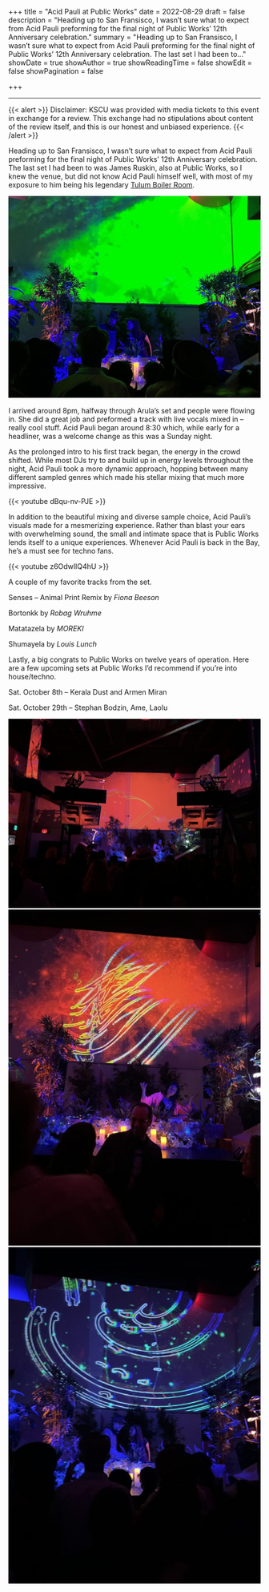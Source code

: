 +++
title = "Acid Pauli at Public Works"
date = 2022-08-29
draft = false
description = "Heading up to San Fransisco, I wasn’t sure what to expect from Acid Pauli preforming for the final night of Public Works’ 12th Anniversary celebration."
summary = "Heading up to San Fransisco, I wasn’t sure what to expect from Acid Pauli preforming for the final night of Public Works’ 12th Anniversary celebration. The last set I had been to..."
showDate = true
showAuthor = true
showReadingTime = false
showEdit = false
showPagination = false

+++

***

{{< alert >}}
Disclaimer: KSCU was provided with media tickets to this event in exchange for a review. This exchange had no stipulations about content of the review itself, and this is our honest and unbiased experience.
{{< /alert >}}

Heading up to San Fransisco, I wasn’t sure what to expect from Acid Pauli preforming for the final night of Public Works’ 12th Anniversary celebration. The last set I had been to was James Ruskin, also at Public Works, so I knew the venue, but did not know Acid Pauli himself well, with most of my exposure to him being his legendary [Tulum Boiler Room](https://youtu.be/EfZu4BCi644).

![Acid Pauli during a set change.](acid_pauli_set_change.jpg)

I arrived around 8pm, halfway through Arula’s set and people were flowing in. She did a great job and preformed a track with live vocals mixed in – really cool stuff. Acid Pauli began around 8:30 which, while early for a headliner, was a welcome change as this was a Sunday night.

As the prolonged intro to his first track began, the energy in the crowd shifted. While most DJs try to and build up in energy levels throughout the night, Acid Pauli took a more dynamic approach, hopping between many different sampled genres which made his stellar mixing that much more impressive.

{{< youtube dBqu-nv-PJE >}}

In addition to the beautiful mixing and diverse sample choice, Acid Pauli’s visuals made for a mesmerizing experience. Rather than blast your ears with overwhelming sound, the small and intimate space that is Public Works lends itself to a unique experiences. Whenever Acid Pauli is back in the Bay, he’s a must see for techno fans.

{{< youtube z6OdwIlQ4hU >}}

A couple of my favorite tracks from the set.

Senses – Animal Print Remix by _Fiona Beeson_

Bortonkk by _Robag Wruhme_

Matatazela by _MOREKI_

Shumayela by _Louis Lunch_

Lastly, a big congrats to Public Works on twelve years of operation. Here are a few upcoming sets at Public Works I’d recommend if you’re into house/techno.

Sat. October 8th – Kerala Dust and Armen Miran

Sat. October 29th – Stephan Bodzin, Ame, Laolu

![](public_works1.jpg)
![](public_works2.jpg)
![](public_works3.jpg)